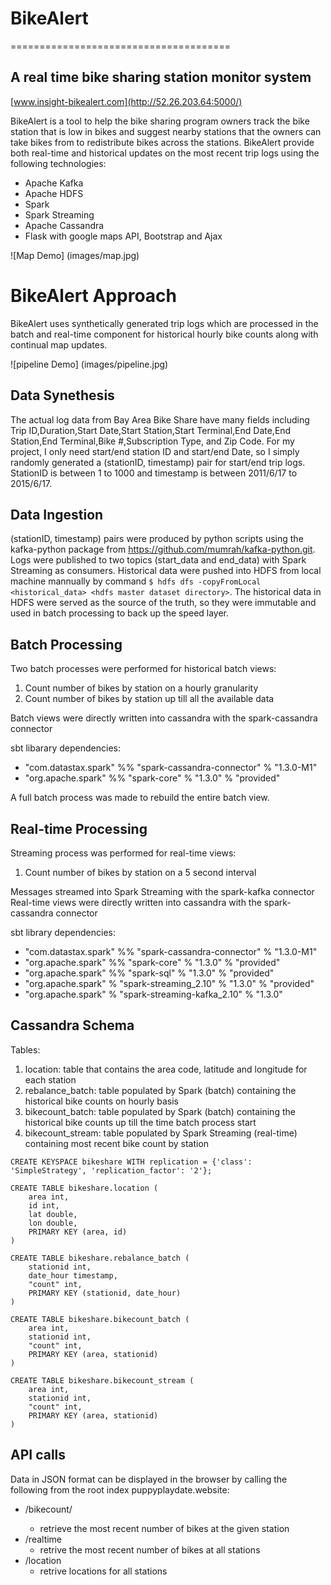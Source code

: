 # BikeAlert
======================================

## A real time bike sharing station monitor system
[www.insight-bikealert.com](http://52.26.203.64:5000/)

BikeAlert is a tool to help the bike sharing program owners track the bike station that is low in bikes and suggest nearby stations that the owners can take bikes from to redistribute bikes across the stations. BikeAlert provide both real-time and historical updates on the most recent trip logs using the following technologies:
- Apache Kafka
- Apache HDFS
- Spark
- Spark Streaming
- Apache Cassandra
- Flask with google maps API, Bootstrap and Ajax

![Map Demo] (images/map.jpg)

# BikeAlert Approach
BikeAlert uses synthetically generated trip logs which are processed in the batch and real-time component for historical hourly bike counts along with continual map updates.

![pipeline Demo] (images/pipeline.jpg)

## Data Synethesis
The actual log data from Bay Area Bike Share have many fields including Trip ID,Duration,Start Date,Start Station,Start Terminal,End Date,End Station,End Terminal,Bike #,Subscription Type, and Zip Code. For my project, I only need start/end station ID and start/end Date, so I simply randomly generated a (stationID, timestamp) pair for start/end trip logs. StationID is between 1 to 1000 and timestamp is between 2011/6/17 to 2015/6/17.

## Data Ingestion
(stationID, timestamp) pairs were produced by python scripts using the kafka-python package from https://github.com/mumrah/kafka-python.git. Logs were published to two topics (start_data and end_data) with Spark Streaming as consumers. Historical data were pushed into HDFS from local machine mannually by command `$ hdfs dfs -copyFromLocal <historical_data> <hdfs master dataset directory>`. The historical data in HDFS were served as the source of the truth, so they were immutable and used in batch processing to back up the speed layer.

## Batch Processing
Two batch processes were performed for historical batch views:

1. Count number of bikes by station on a hourly granularity
2. Count number of bikes by station up till all the available data

Batch views were directly written into cassandra with the spark-cassandra connector

sbt libarary dependencies:
- "com.datastax.spark" %% "spark-cassandra-connector" % "1.3.0-M1"
- "org.apache.spark" %% "spark-core" % "1.3.0" % "provided"

A full batch process was made to rebuild the entire batch view.

## Real-time Processing
Streaming process was performed for real-time views:

1. Count number of bikes by station on a 5 second interval

Messages streamed into Spark Streaming with the spark-kafka connector
Real-time views were directly written into cassandra with the spark-cassandra connector

sbt library dependencies:
- "com.datastax.spark" %% "spark-cassandra-connector" % "1.3.0-M1"
- "org.apache.spark" %% "spark-core" % "1.3.0" % "provided"
- "org.apache.spark" %% "spark-sql" % "1.3.0" % "provided"
- "org.apache.spark" % "spark-streaming_2.10" % "1.3.0" % "provided"
- "org.apache.spark" % "spark-streaming-kafka_2.10" % "1.3.0"
  
## Cassandra Schema
Tables:

1. location: table that contains the area code, latitude and longitude for each station
2. rebalance_batch: table populated by Spark (batch) containing the historical bike counts on hourly basis
3. bikecount_batch: table populated by Spark (batch) containing the historical bike counts up till the time batch process start
4. bikecount_stream: table populated by Spark Streaming (real-time) containing most recent bike count by station
```
CREATE KEYSPACE bikeshare WITH replication = {'class': 'SimpleStrategy', 'replication_factor': '2'};

CREATE TABLE bikeshare.location (
    area int,
    id int,
    lat double,
    lon double,
    PRIMARY KEY (area, id)
)

CREATE TABLE bikeshare.rebalance_batch (
    stationid int,
    date_hour timestamp,
    "count" int,
    PRIMARY KEY (stationid, date_hour)
)

CREATE TABLE bikeshare.bikecount_batch (
    area int,
    stationid int,
    "count" int,
    PRIMARY KEY (area, stationid)
)

CREATE TABLE bikeshare.bikecount_stream (
    area int,
    stationid int,
    "count" int,
    PRIMARY KEY (area, stationid)
)
```

## API calls
Data in JSON format can be displayed in the browser by calling the following from the root index puppyplaydate.website:

- /bikecount/<stationid>
  - retrieve the most recent number of bikes at the given station
- /realtime
  - retrive the most recent number of bikes at all stations
- /location
  - retrive locations for all stations

